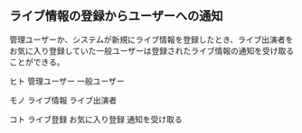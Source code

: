 ## ライブ情報の登録からユーザーへの通知
管理ユーザーか、システムが新規にライブ情報を登録したとき、ライブ出演者をお気に入り登録していた一般ユーザーは登録されたライブ情報の通知を受け取ることができる。

ヒト
管理ユーザー
一般ユーザー

モノ
ライブ情報
ライブ出演者

コト
ライブ登録
お気に入り登録
通知を受け取る
